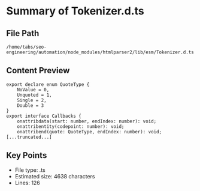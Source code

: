 # Summary of Tokenizer.d.ts
  
## File Path
`/home/tabs/seo-engineering/automation/node_modules/htmlparser2/lib/esm/Tokenizer.d.ts`

## Content Preview
```
export declare enum QuoteType {
    NoValue = 0,
    Unquoted = 1,
    Single = 2,
    Double = 3
}
export interface Callbacks {
    onattribdata(start: number, endIndex: number): void;
    onattribentity(codepoint: number): void;
    onattribend(quote: QuoteType, endIndex: number): void;
[...truncated...]
```

## Key Points
- File type: .ts
- Estimated size: 4638 characters
- Lines: 126
